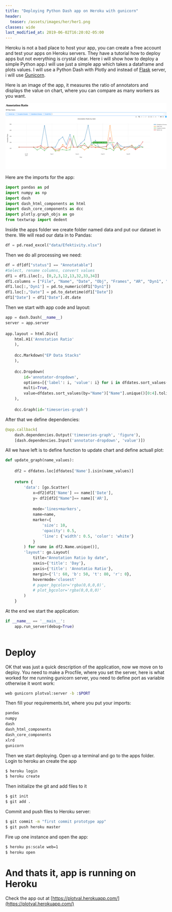 ```yaml
---
title: "Deploying Python Dash app on Heroku with gunicorn"
header:
  teaser: /assets/images/her/her1.png
classes: wide
last_modified_at: 2019-06-02T16:20:02-05:00
---
```


Heroku is not a bad place to host your app, you can create a free account and test your apps on Heroku servers.
They have a tutorial how to deploy apps but not everything is crystal clear. Here i will show how to deploy a simple Python app.I will use just a simple app which takes a dataframe and plots values. I will use a Python Dash with Plotly and instead of [Flask](https://flask.palletsprojects.com/en/1.1.x/) server, i will use [Gunicorn](https://gunicorn.org/).


Here is an image of the app, it measures the ratio of annotators and displays the value on chart, where you can compare as many workers as you want.


[![small image](/assets/images/heroku/her1.png)](/assets/images/heroku/her1.png)


Here are the imports for the app:
~~~python
import pandas as pd 
import numpy as np
import dash
import dash_html_components as html
import dash_core_components as dcc
import plotly.graph_objs as go
from textwrap import dedent
~~~
   
    
    


Inside the apps folder we create folder named data and put our dataset in there. We will read our data in to Pandas:
~~~python
df = pd.read_excel("data/Efektivity.xlsx")
~~~

 

Then we do all processing we need:
~~~python
df = df[df["status"] == "Annotatable"]
#Select, rename columns, convert values
df1 = df1.iloc[:, [0,2,3,12,13,32,33,34]]
df1.columns = ["File", "Name", "Date", "Obj", "Frames", "AR", "Dyn1", "AR RB" ]
df1.loc[:,'Dyn1'] = pd.to_numeric(df1["Dyn1"])
df1.loc[:,"Date"] = pd.to_datetime(df1["Date"])
df1["Date"] = df1["Date"].dt.date
~~~



Then we start with app code and layout:
~~~python
app = dash.Dash(__name__)
server = app.server

app.layout = html.Div([
    html.H1('Annotation Ratio'
    ),

    dcc.Markdown("EP Data Stacks"
    ),

    dcc.Dropdown(
        id='annotator-dropdown',
        options=[{'label': i, 'value': i} for i in dfdates.sort_values(by="Name")["Name"].unique()],
        multi=True,
        value=dfdates.sort_values(by="Name")["Name"].unique()[0:4].tolist()
    ),

    dcc.Graph(id='timeseries-graph')
~~~



After that we define dependencies:
~~~python
@app.callback(
    dash.dependencies.Output('timeseries-graph', 'figure'),
    [dash.dependencies.Input('annotator-dropdown', 'value')])
~~~



All we have left is to define function to update chart and define actuall plot:
~~~python
def update_graph(name_values):

    df2 = dfdates.loc[dfdates['Name'].isin(name_values)]

    return {
        'data': [go.Scatter(
            x=df2[df2['Name'] == name]['Date'],
            y= df2[df2["Name"]== name]['AR'],
            
            mode='lines+markers',
            name=name,
            marker={
                'size': 10,
                'opacity': 0.5,
                'line': {'width': 0.5, 'color': 'white'}
            }
        ) for name in df2.Name.unique()],
        'layout': go.Layout(
            title="Annotation Ratio by date",
            xaxis={'title': 'Day'},
            yaxis={'title': 'Annotatio Ratio'},
            margin={'l': 60, 'b': 50, 't': 80, 'r': 0},
            hovermode='closest'
            # paper_bgcolor='rgba(0,0,0,0)',
            # plot_bgcolor='rgba(0,0,0,0)'
        )
    }
~~~

At the end we start the application:
~~~python
if __name__ == '__main__':
    app.run_server(debug=True)
    
~~~    
# Deploy
OK that was just a quick description of the application, now we move on to deploy. You need to make a Procfile, where you set the server, here is what worked for me running gunicorn server, you need to define port as variable otherwise it wont work:
~~~bash
web gunicorn plotval:server -b :$PORT
~~~


Then fill your requirements.txt, where you  put your imports:
~~~bash
pandas
numpy
dash
dash_html_components
dash_core_components
xlrd
gunicorn
~~~

Then we start deploying. Open up a terminal and go to the apps folder. Login to heroku an create the app
~~~bash
$ heroku login
$ heroku create
~~~


Then initialize the git and add files to it
~~~bash
$ git init
$ git add .
~~~


Commit and push files to Heroku server:
~~~bash
$ git commit -m "first commit prototype app"
$ git push heroku master
~~~

Fire up one instance and open the app:
~~~bash
$ heroku ps:scale web=1
$ heroku open
~~~


# And thats it, app is running on Heroku



Check the app out at [https://plotval.herokuapp.com/](https://plotval.herokuapp.com/)

